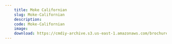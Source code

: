 ```yaml
---
    title: Moke Californian
    slug: Moke-Californian
    description:
    code: Moke-Californian
    image:
    download: https://cmdiy-archive.s3.us-east-1.amazonaws.com/brochures/documents/Moke+Californian.pdf
---
```

<!-- Content of the page -->

##
        